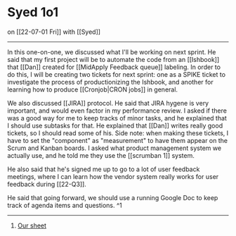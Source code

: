 # Syed 1o1
on [[22-07-01 Fri]]
with [[Syed]]

---
In this one-on-one, we discussed what I'll be working on next sprint. He said that my first project will be to automate the code from an [[Ishbook]] that [[Dan]] created for [[MidApply Feedback queue]] labeling. In order to do this, I will be creating two tickets for next sprint: one as a SPIKE ticket to investigate the process of productionizing the Ishbook, and another for learning how to produce [[Cronjob|CRON jobs]] in general. 

We also discussed [[JIRA]] protocol. He said that JIRA hygene is very important, and would even factor in my performance review. I asked if there was a good way for me to keep tracks of minor tasks, and he explained that I should use subtasks for that. He explained that [[Dan]] writes really good tickets, so I should read some of his. Side note: when making these tickets, I have to set the "component" as "measurement" to have them appear on the Scrum and Kanban boards. I asked what product management system we actually use, and he told me they use the [[scrumban 1]] system.  

He also said that he's signed me up to go to a lot of user feedback meetings, where I can learn how the vendor system really works for user feedback during [[22-Q3]]. 

He said that going forward, we should use a running Google Doc to keep track of agenda items and questions. ^1

---
1. [Our sheet](https://docs.google.com/document/d/1QRwb62-m87UnrCY36HyqNDny2q0ACidA3RrsoFqBdlU/edit)
